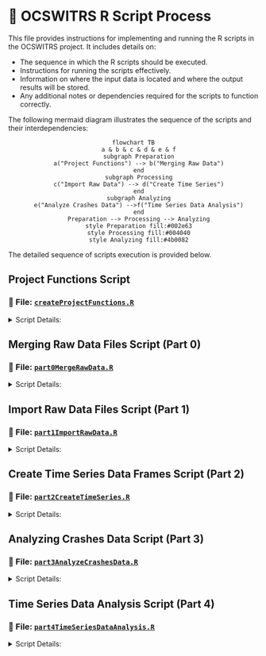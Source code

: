 # :vertical_traffic_light: OCSWITRS R Script Process



This file provides instructions for implementing and running the R scripts in the OCSWITRS project. It includes details on:

- The sequence in which the R scripts should be executed.
- Instructions for running the scripts effectively.
- Information on where the input data is located and where the output results will be stored.
- Any additional notes or dependencies required for the scripts to function correctly.

The following mermaid diagram illustrates the sequence of the scripts and their interdependencies:

<div style="text-align: center;">

```mermaid
flowchart TB
   a & b & c & d & e & f
   subgraph Preparation
   a("Project Functions") --> b("Merging Raw Data")
   end
   subgraph Processing
   c("Import Raw Data") --> d("Create Time Series")
   end
   subgraph Analyzing
   e("Analyze Crashes Data") -->f("Time Series Data Analysis")
   end
   Preparation --> Processing --> Analyzing
   style Preparation fill:#002e63
   style Processing fill:#004040
   style Analyzing fill:#4b0082
```

</div>

The detailed sequence of scripts execution is provided below.

## Project Functions Script

### :scroll: File: [`createProjectFunctions.R`](createProjectFunctions.R)

<details>
<summary>Script Details:</summary> 

Start with the `createProjectFunctions.R` script, which sets up the project environment and loads necessary libraries. The script generates a list of functions that will be used in the subsequent scripts. This script should be run first to ensure that all functions are available for use, being loaded into the global environment, and stored in the `rData` folder for easy recall and retrieval without needing to re-run the script.

There are a number of functions to be created in this script. The functions are as follows:

- **`projectMetadata(part)`**: Returns a list of the project's metadata based on the specified part. Prints the metadata to the console.
- **`projectDirectories()`**: Defines and returns a list of global directory settings for the project. Prints the directory structure to the console.
- **`addAttributes(df, codebook)`**: Adds column attributes (e.g., label, description, variable class) to a data frame based on a provided codebook.
- **`addTsAttributes(tsFile, codebook)`**: Adds attributes to time series data frames based on a provided codebook.
- **`graphicsEntry(listname, type, eid, listattr, ...)`**: Adds an entry (table or graphic) to a specified list with attributes such as name, description, and file details.
- **`pvalueDisplay(pvalue)`**: Formats and returns a p-value in a more readable format (e.g., <0.001, <0.01).
- **`createStlPlot(tsdata, tscale = "month", type = "stlplus", lcolors, tcolors)`**: Creates and returns STL decomposition plots (raw, seasonal, trend, remainder) for time series data.
- **`saveToDisk()`**: Saves various data frames, codebooks, and project functions to disk in specified directories.

</details>

## Merging Raw Data Files Script (Part 0)

### :scroll: File: [`part0MergeRawData.R`](part0MergeRawData.R)

<details>
<summary>Script Details:</summary> 

This is the preliminary step script (Part 0). This script merges the raw data files from the `rawData` folder into a single data frame. It uses the `mergeRawData()` function to combine the data files based on a common key. The merged data frame is then saved to disk for further processing.

The following are the steps involved in this script:

1. #### Preliminaries
   1. **Environmental Setup**: Clears the environment and sets up new script execution.
   2. **Import Libraries**: Loads the necessary libraries for the script.
2. #### Definitions
   1. *Load Project Functions*: Loads the project functions created in the `createProjectFunctions.R` script.
   2. *Load Metadata and Directories*: Loads the project metadata and directiories from the `projectMetadata()` and `projectDirectories()` functions.
   3. *Set the working directory*: Sets the working directory to the `rawData` folder.
3. #### Import Raw Data (Initialization)
   1. *Import Raw Data from Disk*: creates a dictionary data frame for the data years and the count of observations in each year for each data file.
   2. *Merge Raw Data*: Merges the raw data files of each year into a single data frame for each of the crashes, parties and victims datasets.
   3. *Save Merged Data*: Saves the three merged data frames (crashes, parties, and victims) to disk in the `rData` folder.

</details>

## Import Raw Data Files Script (Part 1)

### :scroll: File: [`part1ImportRawData.R`](part1ImportRawData.R)

<details>
<summary>Script Details:</summary> 

This script imports the raw data files from the `rawData` folder into R. It uses the `importRawData()` function to read the data files and create a data frame. The imported data is then saved to disk for further processing.

1. **Preliminaries**
   1. *Environmental Setup*: Clears the environment and sets up new script execution.
   2. *Import Libraries*: Loads the necessary libraries for the script.
2. **Definitions**
   1. *Load Project Functions*: Loads the project functions created in the `createProjectFunctions.R` script.
   2. *Load Metadata and Directories*: Loads the project metadata and directiories from the `projectMetadata()` and `projectDirectories()` functions.
3. **Import Raw Data (initialization)**
   1. *Import Raw Data from Disk*: Imports the raw csv data files from the `rawData` folder into R (crashes, parties, and victims), along with the supporting data (cities, roads, boundaries). For the supporting data defines their spatial projection properties (3857) through the ArcGIS R Bridge. Then compiles a list of the data frames, and reorders the columns and column names to match the data dictionary.
   2. *Import Codebook*: Imports the codebook from the `codebook` folder into R. The codebook contains metadata and descriptions for each variable in the data frames. It generates a *tibble* table for referencing and easy access to the codebook.
4. Raw Data Operations
   1. *Process variable names and columns*: for each of the data frames (crashes, parties, victims, cities, roads): (a) creates a list of names for the dataframe (converting oldnames to newnames); (b) renames the columns using the new names; (c) removing all the deprecated and unused columns form the data frames.
   2. *Remove lading and trailing whitespace*: In certain cases, the raw data files have lading and/or trailing whitespaces in their cell values. This presents a problem when using the data for calculations, statistics, or simply for dictionary value labeling (in ordinal or nominal data). This step removes all leading and trailing whitespace from the data frames (crashes, parties, victims).
   3. *Add frame labels*: Deprecated section. Not used, as it interferes with ArcGIS operations. If implemented, it would add labels to the data frames (crashes, parties, victims) based on the codebook.
   4. *Add CID, PID, and VID columns*: in each of the datasets (crashes, parties, victims) it creates a unique identifier for each row. The unique identifier is a combination of the year and the row number in the data frame. This is done to ensure that each row can be uniquely identified across all datasets. The crashes dataset only has a CID identifier, the parties dataset has both CID and PID identifiers, and the victims dataset has CID, PID, and VID identifiers. The CID is mirroring the crash ID. The PID concatenates the crash ID with the party ID. The VID concatenates the crash ID with the party ID and the victim ID. This is done to ensure that each row can be uniquely identified across all datasets, and their format is comparable and standardized across all datasets. Also, one can identify crash, party and victim, just by looking at the VID.
   5. *Add TotalCrashes, TotalParties, TotalVictims columns*: Adding these columns to crashes, parties and victims data frames as appropriate. These later are used to calculate counts across merged data frames.
   6. *Additional Column Processing*: (a) City names title case (making sure there is consistency in city names across datasets and existing supporting data); (b) Converting all counts in imported raw data into numeric - csv importation not always does this correctly; (c) Convert certain data variables to double (distance, longitude, latitude, pointX, pointY, road length); (d) Convert certain data variables to integer (age, number of victims killed, injured, vehicle years, etc.); (e) Convert measurements to double (area, population and housing density); (f) Convert geodemographic to integer (population, housing, etc.)
5. **Data Processing**
   1. *Tagging datasets*: for each of the crashes, parties, and victims data frames, adds a tag column to the data frame, indicating if the observation belongs to this dataset (when later it caries to a merged dataset, makes it easier to identify the source of the observation). The tag column is a binary column (1 or 0) indicating if the observation belongs to this dataset.
   2. *Add Dataset Identifiers*: Adds the dataset identifiers to the crashes, parties, and victims data frames (similar to the tagging step).
6. **Date and Time Data Frame Operations**
   1. *Convert Data types*: Converts accident year to integer if not already (depends on csv format of raw data).
   2. *Collision and Process Date Conversion*:  Converts the `processDate` into a date, using the first 4 digits as the year, the next 2 digits as the month, and the last 2 digits as the day. This is done in-place in the existing data frame column.
   3. *Create Date and Time Individual Columns*: creates individual date-related columns: year, quarter, month, week of the year, day, week day, day of the month, day of the year, hour and minute, daylight savings time, and time zone. This is done so that cases can be both summarized, and converted into time series data frames later on.
   4. *Collision Time Intervals*: creates new columns that has value of 1 if the collision time is between midnight and 6 am, value of 2 if the collision happens between 6 am and noon, value of 3 if the collision happens between noon and 6 pm, and value of 4 if the collision happens between 6 pm and midnight.
   5. *Rush Hours*: Compute and generate a new column that calculates rush hours. The variable takes the value of 1 if the collision is Monday to Friday between 7 am and 10 am (morning rush hours), value of 2 if is Monday to Friday between 4 pm and 7 pm (afternoon rush hours), value of 3 otherwise (non-rush hours), and 9 if the collision value is unknown, or the time reported exceeeds 24 hours. A second indicator binary variable is created to indicate if the collision is during rush hours (1) or not (0).
7. **Collision Severity Processing**
   1. *Factoring Collision Severity*: Recoding and reclassification of the original collision severity variable into an ordinal variable, with higher values indicating more severe collisions.
   2. *Binary Collision Severity*: Creating a binary variable that indicates if the collision is fatal or severe (1) or minor (0). This is done to facilitate the analysis of severe collisions.
   3. *Ranked Collision Severity*: Generates a new variable that ranks the collision serverity based on the number of killed and injury severity (has more detail, and more options that the ordinal varsion).
   4. *Collision Severity Numeric*: Generates a numeric (as opposed to ordinal labeled) version of the collisions severity variable. This version is used in calculating sum and mean aggregation datasets and time series data frames.
   5. *Collision Severity Indicators*: Recoding the ranked collision severity variable into a set of binary indicator variables (severe, fatal, multiple). This is done to facilitate the analysis of severe collisions.
8. **Generate New Counts**

</details>

## Create Time Series Data Frames Script (Part 2)

### :scroll: File: [`part2CreateTimeSeries.R`](part2CreateTimeSeries.R)

<details>
<summary>Script Details:</summary> 

This script creates time series data frames from the imported raw data. It uses the `createTimeSeries()` function to generate time series data based on specified parameters. The time series data is then saved to disk for further analysis.

</details>

## Analyzing Crashes Data Script (Part 3)

### :scroll: File: [`part3AnalyzeCrashesData.R`](part3AnalyzeCrashesData.R)

<details>
<summary>Script Details:</summary> 

This script analyzes the crashes data using various statistical methods. It uses the `analyzeCrashesData()` function to perform the analysis and generate results. The analysis results are then saved to disk for further review.

</details>

## Time Series Data Analysis Script (Part 4)

### :scroll: File: [`part4TimeSeriesDataAnalysis.R`](part4TimeSeriesDataAnalysis.R)

<details>
<summary>Script Details:</summary> 

This script performs time series data analysis using various statistical methods. It uses the `
timeSeriesDataAnalysis()` function to perform the analysis and generate results. The analysis results are then saved to disk for further review.

</details>
